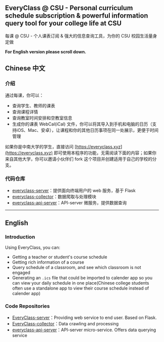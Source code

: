 ## EveryClass @ CSU - Personal curriculum schedule subscription & powerful information query tool for your college life at CSU
每课 @ CSU - 个人课表订阅 & 强大的信息查询工具，为你的 CSU 校园生活量身定做

**For English version please scroll down.**

## Chinese 中文

### 介绍
通过每课，你可以：
- 查询学生、教师的课表
- 查询课程详情
- 查询教室时间安排和空教室信息
- 生成你的课表 WebCal(iCal) 文件，你可以将其导入到手机和电脑的日历（支持iOS、Mac、安卓），让课程和你的其他日历事项在同一处展示，更便于时间管理

如果你是中南大学的学生，直接访问 [https://everyclass.xyz](https://everyclass.xyz) 即可使用本程序的功能，无需阅读下面的内容；如果你来自其他大学，你可以邀请小伙伴们 fork 这个项目并创建适用于自己的学校的分支。

### 代码仓库
- [everyclass-server](https://github.com/fr0der1c/EveryClass-server)：提供面向终端用户的 web 服务，基于 Flask
- [everyclass-collector](https://github.com/fr0der1c/EveryClass-collector)：数据爬取与处理模块
- [everyclass-api-server](https://github.com/AdmirablePro/everyclass-api-server)：API-server 微服务，提供数据查询


----


## English

### Introduction
Using EveryClass, you can:
- Getting a teacher or student's course schedule
- Getting rich information of a course
- Query schedule of a classroom, and see which classroom is not engaged
- Generating an `.ics` file that could be imported to calender app so you can view your daily schedule in one place(Chinese college students often use a standalone app to view their course schedule instead of calender app)

### Code Repositories
- [EveryClass-server](https://github.com/fr0der1c/EveryClass-server)：Providing web service to end user. Based on Flask.
- [EveryClass-collector](https://github.com/fr0der1c/EveryClass-collector)：Data crawling and processing
- [everyclass-api-server](https://github.com/AdmirablePro/everyclass-api-server)：API-server micro-service. Offers data querying service
